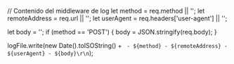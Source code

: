 // Contenido del middleware de log
let method = req.method || '';
let remoteAddress = req.url || '';
let userAgent = req.headers['user-agent'] || '';

let body = '';
if (method == 'POST') {
    body = JSON.stringify(req.body);
}

logFile.write(new Date().toISOString() + ` - ${method} - ${remoteAddress} - ${userAgent} - ${body}\r\n`);